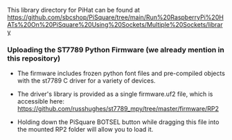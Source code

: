 This library directory for PiHat can be found at 
https://github.com/sbcshop/PiSquare/tree/main/Run%20RaspberryPi%20HATs%20On%20PiSquare%20Using%20Sockets/Multiple%20Sockets/library


### Uploading the ST7789 Python Firmware (we already mention in this repository)
 * The firmware includes frozen python font files and pre-compiled objects with the st7789 C driver for a variety of devices.
 * The driver's library is provided as a single firmware.uf2 file, which is accessible here:
    https://github.com/russhughes/st7789_mpy/tree/master/firmware/RP2
    
 * Holding down the PiSquare BOTSEL button while dragging this file into the mounted RP2 folder will allow you to load it.
